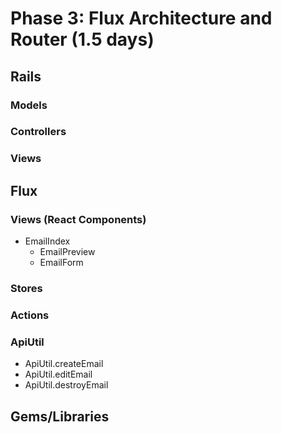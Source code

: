 # Phase 3: Flux Architecture and Router (1.5 days)

## Rails
### Models


### Controllers

### Views


## Flux
### Views (React Components)
* EmailIndex
  * EmailPreview
  * EmailForm

### Stores

### Actions

### ApiUtil
* ApiUtil.createEmail
* ApiUtil.editEmail
* ApiUtil.destroyEmail

## Gems/Libraries
